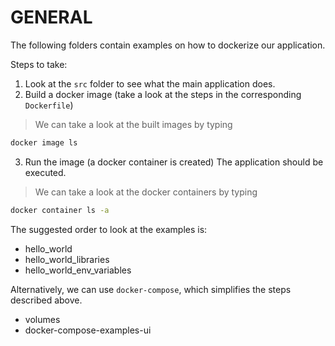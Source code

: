 # GENERAL

The following folders contain examples on how to dockerize our application.

Steps to take:

1. Look at the `src` folder to see what the main application does.
2. Build a docker image (take a look at the steps in the corresponding `Dockerfile`)
> We can take a look at the built images by typing
```cmd
docker image ls 
```
3. Run the image (a docker container is created)
The application should be executed.
> We can take a look at the docker containers by typing
```cmd
docker container ls -a
```


The suggested order to look at the examples is:

- hello_world
- hello_world_libraries
- hello_world_env_variables



Alternatively, we can use `docker-compose`, which simplifies the steps described above.

- volumes
- docker-compose-examples-ui